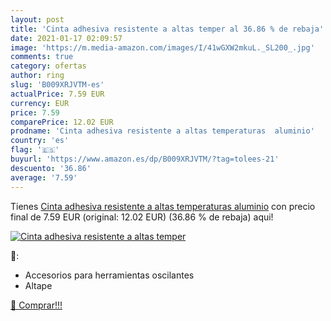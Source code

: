 ```yaml
---
layout: post
title: 'Cinta adhesiva resistente a altas temper al 36.86 % de rebaja'
date: 2021-01-17 02:09:57
image: 'https://m.media-amazon.com/images/I/41wGXW2mkuL._SL200_.jpg'
comments: true
category: ofertas
author: ring
slug: 'B009XRJVTM-es'
actualPrice: 7.59 EUR
currency: EUR
price: 7.59
comparePrice: 12.02 EUR
prodname: 'Cinta adhesiva resistente a altas temperaturas  aluminio'
country: 'es'
flag: '🇪🇸'
buyurl: 'https://www.amazon.es/dp/B009XRJVTM/?tag=tolees-21'
descuento: '36.86'
average: '7.59'
---
```


Tienes [Cinta adhesiva resistente a altas temperaturas  aluminio](https://www.amazon.es/dp/B009XRJVTM/?tag=tolees-21) con precio final de  7.59 EUR (original: 12.02 EUR) (36.86 %  de rebaja) aqui!

[![Cinta adhesiva resistente a altas temper](https://m.media-amazon.com/images/I/41wGXW2mkuL._SL200_.jpg)](https://www.amazon.es/dp/B009XRJVTM/?tag=tolees-21)

🔎:

- Accesorios para herramientas oscilantes
- Altape

[🛒 Comprar!!!](https://www.amazon.es/dp/B009XRJVTM/?tag=tolees-21)
